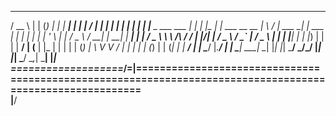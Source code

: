    ____    _         _                 _       ______   _                        __  __               _          _ 
  / __ \  | |       (_)               | |     |  ____| | |                      |  \/  |             | |        | |
 | |  | | | |__      _    ___    ___  | |_    | |__    | |   ___   __      __   | \  / |   ___     __| |   ___  | |
 | |  | | | '_ \    | |  / _ \  / __| | __|   |  __|   | |  / _ \  \ \ /\ / /   | |\/| |  / _ \   / _` |  / _ \ | |
 | |__| | | |_) |   | | |  __/ | (__  | |_    | |      | | | (_) |  \ V  V /    | |  | | | (_) | | (_| | |  __/ | |
  \____/  |_.__/    | |  \___|  \___|  \__|   |_|      |_|  \___/    \_/\_/     |_|  |_|  \___/   \__,_|  \___| |_|
===================_/=|==========================================================================================================                                                                                            
                  |__/                                                                                             
